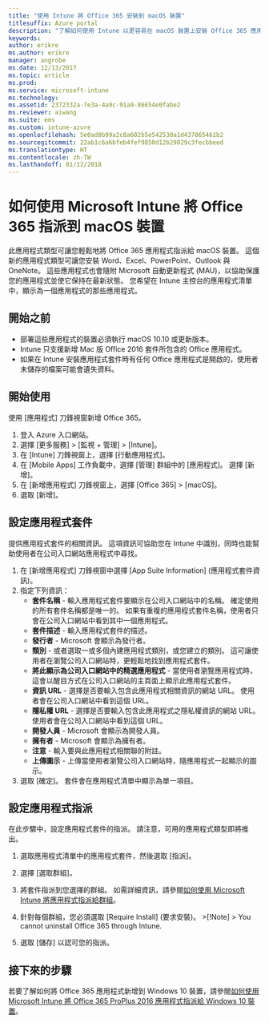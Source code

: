 ```yaml
---
title: "使用 Intune 將 Office 365 安裝到 macOS 裝置"
titlesuffix: Azure portal
description: "了解如何使用 Intune 以更容易在 macOS 裝置上安裝 Office 365 應用程式。"
keywords: 
author: erikre
ms.author: erikre
manager: angrobe
ms.date: 12/13/2017
ms.topic: article
ms.prod: 
ms.service: microsoft-intune
ms.technology: 
ms.assetid: 2372332a-7e3a-4a9c-91a9-86654e0fabe2
ms.reviewer: aiwang
ms.suite: ems
ms.custom: intune-azure
ms.openlocfilehash: 5e0ad0b99a2c8a602b5e542530a1d437065461b2
ms.sourcegitcommit: 22ab1c6a6bfeb4fef9850d12b29829c3fecbbeed
ms.translationtype: HT
ms.contentlocale: zh-TW
ms.lasthandoff: 01/12/2018
---
```

# <a name="how-to-assign-office-365-to-macos-devices-with-microsoft-intune"></a>如何使用 Microsoft Intune 將 Office 365 指派到 macOS 裝置

此應用程式類型可讓您輕鬆地將 Office 365 應用程式指派給 macOS 裝置。 這個新的應用程式類型可讓您安裝 Word、Excel、PowerPoint、Outlook 與 OneNote。 這些應用程式也會隨附 Microsoft 自動更新程式 (MAU)，以協助保護您的應用程式並使它保持在最新狀態。 您希望在 Intune 主控台的應用程式清單中，顯示為一個應用程式的那些應用程式。


## <a name="before-you-start"></a>開始之前

- 部署這些應用程式的裝置必須執行 macOS 10.10 或更新版本。
- Intune 只支援新增 Mac 版 Office 2016 套件所包含的 Office 應用程式。
- 如果在 Intune 安裝應用程式套件時有任何 Office 應用程式是開啟的，使用者未儲存的檔案可能會遺失資料。


## <a name="get-started"></a>開始使用
使用 [應用程式] 刀鋒視窗新增 Office 365。
1.  登入 Azure 入口網站。
2.  選擇 [更多服務]  >  [監視 + 管理]  >  [Intune]。
3.  在 [Intune] 刀鋒視窗上，選擇 [行動應用程式]。
4.  在 [Mobile Apps] 工作負載中，選擇 [管理] 群組中的 [應用程式]。 選擇 [新增]。
5.  在 [新增應用程式] 刀鋒視窗上，選擇 [Office 365] > [macOS]。
6.  選取 [新增]。

## <a name="configure-the-app-suite"></a>設定應用程式套件

提供應用程式套件的相關資訊。 這項資訊可協助您在 Intune 中識別，同時也能幫助使用者在公司入口網站應用程式中尋找。

1.  在 [新增應用程式] 刀鋒視窗中選擇 [App Suite Information] (應用程式套件資訊)。
2.  指定下列資訊：
    - **套件名稱** - 輸入應用程式套件要顯示在公司入口網站中的名稱。 確定使用的所有套件名稱都是唯一的。 如果有重複的應用程式套件名稱，使用者只會在公司入口網站中看到其中一個應用程式。
    - **套件描述** - 輸入應用程式套件的描述。
    - **發行者** - Microsoft 會顯示為發行者。
    - **類別** - 或者選取一或多個內建應用程式類別，或您建立的類別。 這可讓使用者在瀏覽公司入口網站時，更輕鬆地找到應用程式套件。
    - **將此顯示為公司入口網站中的精選應用程式** - 當使用者瀏覽應用程式時，這會以醒目方式在公司入口網站的主頁面上顯示此應用程式套件。
    - **資訊 URL** - 選擇是否要輸入包含此應用程式相關資訊的網站 URL。 使用者會在公司入口網站中看到這個 URL。
    - **隱私權 URL** - 選擇是否要輸入包含此應用程式之隱私權資訊的網站 URL。 使用者會在公司入口網站中看到這個 URL。
    - **開發人員** - Microsoft 會顯示為開發人員。
    - **擁有者** - Microsoft 會顯示為擁有者。
    - **注意** - 輸入要與此應用程式相關聯的附註。
    - **上傳圖示** - 上傳當使用者瀏覽公司入口網站時，隨應用程式一起顯示的圖示。
3.  選取 [確定]。 套件會在應用程式清單中顯示為單一項目。

## <a name="configure-app-assignments"></a>設定應用程式指派

在此步驟中，設定應用程式套件的指派。 請注意，可用的應用程式類型即將推出。

1.  選取應用程式清單中的應用程式套件，然後選取 [指派]。
2.  選擇 [選取群組]。
3.  將套件指派到您選擇的群組。 如需詳細資訊，請參閱[如何使用 Microsoft Intune 將應用程式指派給群組](/intune/apps-deploy)。
4.  針對每個群組，您必須選取 [Require Install] \(要求安裝\)。
        >[!Note]
        > You cannot uninstall Office 365 through Intune.

5. 選取 [儲存] 以認可您的指派。

## <a name="next-steps"></a>接下來的步驟

若要了解如何將 Office 365 應用程式新增到 Windows 10 裝置，請參閱[如何使用 Microsoft Intune 將 Office 365 ProPlus 2016 應用程式指派給 Windows 10 裝置](/intune/apps-add-office365)。
